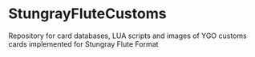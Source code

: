 # StungrayFluteCustoms
Repository for card databases, LUA scripts and images of YGO customs cards implemented for Stungray Flute Format
